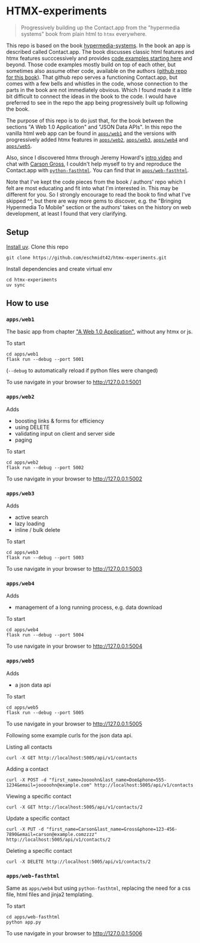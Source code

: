 # HTMX-experiments
> Progressively building up the Contact.app from the "hypermedia systems" book from plain html to `htmx` everywhere.

This repo is based on the book [hypermedia-systems](https://hypermedia.systems/). In the book an app is described called Contact.app. The book discusses classic html features and htmx features succcessively and provides  [code examples starting here](https://hypermedia.systems/a-web-1-0-application/) and beyond. Those code examples mostly build on top of each other, but sometimes also assume other code, available on the authors ([github repo for this book](https://github.com/bigskysoftware/contact-app)). That github repo serves a functioning Contact.app, but comes with a few bells and whistles in the code, whose connection to the parts in the book are not immediately obvious. Which I found made it a little bit difficult to connect the ideas in the book to the code. I would have preferred to see in the repo the app being progressively built up following the book.

The purpose of this repo is to do just that, for the book between the sections "A Web 1.0 Application" and "JSON Data APIs". In this repo the vanilla html web app can be found in [`apps/web1`](#appsweb1) and the versions with progressively added htmx features in [`apps/web2`](#appsweb2), [`apps/web3`](#appsweb3), [`apps/web4`](#appsweb4) and [`apps/web5`](#appsweb5).

Also, since I discovered htmx through Jeremy Howard's [intro video](https://youtu.be/QqZUzkPcU7A?si=nwwMKnWAkXgTWdhK) and chat with [Carson Gross](https://youtu.be/WuipZMUch18?si=sFL0EWtNgBV1Utl5), I couldn't help myself to try and reproduce the Contact.app with [`python-fasthtml`](https://pypi.org/project/python-fasthtml/). You can find that in [`apps/web-fasthtml`](#appsweb-fasthtml).

Note that I've kept the code pieces from the book / authors' repo which I felt are most educating and fit into what I'm interested in. This may be different for you. So I strongly encourage to read the book to find what I've skipped ^^, but there are way more gems to discover, e.g. the "Bringing Hypermedia To Mobile" section or the authors' takes on the history on web development, at least I found that very clarifying.

## Setup

[Install uv](https://docs.astral.sh/uv/getting-started/installation/). Clone this repo

    git clone https://github.com/eschmidt42/htmx-experiments.git

Install dependencies and create virtual env

    cd htmx-experiments
    uv sync

## How to use


### `apps/web1`

The basic app from chapter ["A Web 1.0 Application"](https://hypermedia.systems/a-web-1-0-application/), without any htmx or js.

To start

    cd apps/web1
    flask run --debug --port 5001

(`--debug` to automatically reload if python files were changed)

To use navigate in your browser to http://127.0.0.1:5001

### `apps/web2`

Adds

* boosting links & forms for efficiency
* using DELETE
* validating input on client and server side
* paging

To start

    cd apps/web2
    flask run --debug --port 5002

To use navigate in your browser to http://127.0.0.1:5002

### `apps/web3`

Adds

* active search
* lazy loading
* inline / bulk delete

To start

    cd apps/web3
    flask run --debug --port 5003

To use navigate in your browser to http://127.0.0.1:5003

### `apps/web4`

Adds

* management of a long running process, e.g. data download

To start

    cd apps/web4
    flask run --debug --port 5004

To use navigate in your browser to http://127.0.0.1:5004

### `apps/web5`


Adds

* a json data api

To start

    cd apps/web5
    flask run --debug --port 5005

To use navigate in your browser to http://127.0.0.1:5005

Following some example curls for the json data api.

Listing all contacts

    curl -X GET http://localhost:5005/api/v1/contacts

Adding a contact

    curl -X POST -d "first_name=Joooohn&last_name=Doe&phone=555-1234&email=jooooohn@example.com" http://localhost:5005/api/v1/contacts

Viewing a specific contact

    curl -X GET http://localhost:5005/api/v1/contacts/2

Update a specific contact

    curl -X PUT -d "first_name=Carson&last_name=Gross&phone=123-456-7890&email=carson@example.comzzzz" http://localhost:5005/api/v1/contacts/2

Deleting a specific contact

    curl -X DELETE http://localhost:5005/api/v1/contacts/2

### `apps/web-fasthtml`

Same as `apps/web4` but using `python-fasthtml`, replacing the need for a css file, html files and jinja2 templating.

To start

    cd apps/web-fasthtml
    python app.py

To use navigate in your browser to http://127.0.0.1:5006
